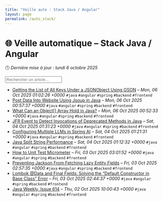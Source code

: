```yaml
---
title: "Veille auto : Stack Java / Angular"
layout: page
permalink: /auto_stack/
---
```


# 🌐 Veille automatique – Stack Java / Angular

🕒 *Dernière mise à jour : lundi 6 octobre 2025*

<div class="search-container">
  <input type="text" id="article-search" placeholder="Rechercher un article...">
  <div class="tag-filters" id="tag-filters">
    <!-- Les filtres par tag seront générés dynamiquement -->
  </div>
</div>

- <span data-article='{"title":"Getting the List of All Keys Under a JSONObject Using GSON","link":"https://feeds.feedblitz.com/~/925822952/0/baeldung~Getting-the-List-of-All-Keys-Under-a-JSONObject-Using-GSON","date":"Mon, 06 Oct 2025 01:02:26 +0000","tags":["java","angular","spring","backend","frontend"]}'>[Getting the List of All Keys Under a JSONObject Using GSON](https://feeds.feedblitz.com/~/925822952/0/baeldung~Getting-the-List-of-All-Keys-Under-a-JSONObject-Using-GSON) – *Mon, 06 Oct 2025 01:02:26 +0000* `#java` `#angular` `#spring` `#backend` `#frontend`</span>
- <span data-article='{"title":"Post Data Into Website Using Jsoup in Java","link":"https://feeds.feedblitz.com/~/925822955/0/baeldung~Post-Data-Into-Website-Using-Jsoup-in-Java","date":"Mon, 06 Oct 2025 00:57:37 +0000","tags":["java","angular","spring","backend","frontend"]}'>[Post Data Into Website Using Jsoup in Java](https://feeds.feedblitz.com/~/925822955/0/baeldung~Post-Data-Into-Website-Using-Jsoup-in-Java) – *Mon, 06 Oct 2025 00:57:37 +0000* `#java` `#angular` `#spring` `#backend` `#frontend`</span>
- <span data-article='{"title":"What Can an Object[] Array Hold in Java?","link":"https://feeds.feedblitz.com/~/925822544/0/baeldung~What-Can-an-Object-Array-Hold-in-Java","date":"Mon, 06 Oct 2025 00:52:33 +0000","tags":["java","angular","spring","backend","frontend"]}'>[What Can an Object[] Array Hold in Java?](https://feeds.feedblitz.com/~/925822544/0/baeldung~What-Can-an-Object-Array-Hold-in-Java) – *Mon, 06 Oct 2025 00:52:33 +0000* `#java` `#angular` `#spring` `#backend` `#frontend`</span>
- <span data-article='{"title":"JFR Event to Detect Invocations of Deprecated Methods in Java","link":"https://feeds.feedblitz.com/~/925751012/0/baeldung~JFR-Event-to-Detect-Invocations-of-Deprecated-Methods-in-Java","date":"Sat, 04 Oct 2025 01:31:23 +0000","tags":["java","angular","spring","backend","frontend"]}'>[JFR Event to Detect Invocations of Deprecated Methods in Java](https://feeds.feedblitz.com/~/925751012/0/baeldung~JFR-Event-to-Detect-Invocations-of-Deprecated-Methods-in-Java) – *Sat, 04 Oct 2025 01:31:23 +0000* `#java` `#angular` `#spring` `#backend` `#frontend`</span>
- <span data-article='{"title":"Configuring Multiple LLMs in Spring AI","link":"https://feeds.feedblitz.com/~/925750730/0/baeldung~Configuring-Multiple-LLMs-in-Spring-AI","date":"Sat, 04 Oct 2025 01:21:31 +0000","tags":["java","angular","spring","backend","frontend"]}'>[Configuring Multiple LLMs in Spring AI](https://feeds.feedblitz.com/~/925750730/0/baeldung~Configuring-Multiple-LLMs-in-Spring-AI) – *Sat, 04 Oct 2025 01:21:31 +0000* `#java` `#angular` `#spring` `#backend` `#frontend`</span>
- <span data-article='{"title":"Java Split String Performance","link":"https://feeds.feedblitz.com/~/925750733/0/baeldung~Java-Split-String-Performance","date":"Sat, 04 Oct 2025 01:12:32 +0000","tags":["java","angular","spring","backend","frontend"]}'>[Java Split String Performance](https://feeds.feedblitz.com/~/925750733/0/baeldung~Java-Split-String-Performance) – *Sat, 04 Oct 2025 01:12:32 +0000* `#java` `#angular` `#spring` `#backend` `#frontend`</span>
- <span data-article='{"title":"How to Unit Test Micrometer","link":"https://feeds.feedblitz.com/~/925705181/0/baeldung~How-to-Unit-Test-Micrometer","date":"Fri, 03 Oct 2025 03:01:52 +0000","tags":["java","angular","spring","backend","frontend"]}'>[How to Unit Test Micrometer](https://feeds.feedblitz.com/~/925705181/0/baeldung~How-to-Unit-Test-Micrometer) – *Fri, 03 Oct 2025 03:01:52 +0000* `#java` `#angular` `#spring` `#backend` `#frontend`</span>
- <span data-article='{"title":"Preventing Jackson From Fetching Lazy Entity Fields","link":"https://feeds.feedblitz.com/~/925705184/0/baeldung~Preventing-Jackson-From-Fetching-Lazy-Entity-Fields","date":"Fri, 03 Oct 2025 02:57:35 +0000","tags":["java","angular","spring","backend","frontend"]}'>[Preventing Jackson From Fetching Lazy Entity Fields](https://feeds.feedblitz.com/~/925705184/0/baeldung~Preventing-Jackson-From-Fetching-Lazy-Entity-Fields) – *Fri, 03 Oct 2025 02:57:35 +0000* `#java` `#angular` `#spring` `#backend` `#frontend`</span>
- <span data-article='{"title":"Lombok @Data and Final Fields: Solving the “Default Constructor in Base Class” Error","link":"https://feeds.feedblitz.com/~/925704665/0/baeldung~Lombok-Data-and-Final-Fields-Solving-the-Default-Constructor-in-Base-Class-Error","date":"Fri, 03 Oct 2025 02:44:37 +0000","tags":["java","angular","spring","backend","frontend"]}'>[Lombok @Data and Final Fields: Solving the “Default Constructor in Base Class” Error](https://feeds.feedblitz.com/~/925704665/0/baeldung~Lombok-Data-and-Final-Fields-Solving-the-Default-Constructor-in-Base-Class-Error) – *Fri, 03 Oct 2025 02:44:37 +0000* `#java` `#angular` `#spring` `#backend` `#frontend`</span>
- <span data-article='{"title":"Java Weekly, Issue 614","link":"https://feeds.feedblitz.com/~/925668593/0/baeldung~Java-Weekly-Issue","date":"Thu, 02 Oct 2025 10:00:43 +0000","tags":["java","angular","spring","backend","frontend"]}'>[Java Weekly, Issue 614](https://feeds.feedblitz.com/~/925668593/0/baeldung~Java-Weekly-Issue) – *Thu, 02 Oct 2025 10:00:43 +0000* `#java` `#angular` `#spring` `#backend` `#frontend`</span>


<script>
document.addEventListener('DOMContentLoaded', function() {
  function filterArticles() {
    const input = document.getElementById('article-search');
    const filter = input.value.toLowerCase();
    const items = document.getElementsByTagName('li');
    
    for (let i = 0; i < items.length; i++) {
      const item = items[i];
      const text = item.textContent.toLowerCase();
      if (text.indexOf(filter) > -1) {
        item.style.display = "";
      } else {
        item.style.display = "none";
      }
    }
  }

  // Extraction de tous les tags présents dans les articles
  const tagElements = document.querySelectorAll('code');
  const tags = new Set();
  
  tagElements.forEach(el => {
    if (el.textContent.startsWith('#')) {
      tags.add(el.textContent.substring(1));
    }
  });
  
  // Génération des filtres par tag
  const tagFiltersContainer = document.getElementById('tag-filters');
  if (tagFiltersContainer) {
    tags.forEach(tag => {
      const tagBtn = document.createElement('button');
      tagBtn.className = 'tag-filter-btn';
      tagBtn.textContent = '#' + tag;
      tagBtn.onclick = function() {
        document.getElementById('article-search').value = tag;
        filterArticles();
      };
      tagFiltersContainer.appendChild(tagBtn);
    });
  }
  
  // Attacher l'événement de filtrage au champ de recherche
  const searchInput = document.getElementById('article-search');
  if (searchInput) {
    searchInput.addEventListener('input', filterArticles);
  }
});
</script>